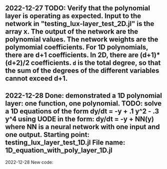 2022-12-27
TODO: Verify that the polynomial layer is operating as expected. 
Input to the network in "testing_lux-layer_test_2D.jl" is the array x. 
The output of the network are the polynomial values. 
The network weights are the polymomial coefficients. For 1D polynomials, there are d+1 coefficients. In 2D, there are (d+1)*(d+2)/2 coefficients. `d` is the total degree, so that the sum of the degrees of the different variables cannot exceed d+1. 
------------------------------------------------------------------
2022-12-28
Done: demonstrated a 1D polynomial layer: one function, one polynomial. 
TODO: solve a 1D equations of the form
  dy/dt = -y + .1 y^2 - .3 y^4
using UODE in the form: 
  dy/dt = -y + NN(y)
where NN is a neural network with one input and one output.
Starting point: testing_lux_layer_test_1D.jl
File name: 1D_equation_with_poly_layer_1D.jl
------------------------------------------------------------------
2022-12-28
New code: 
